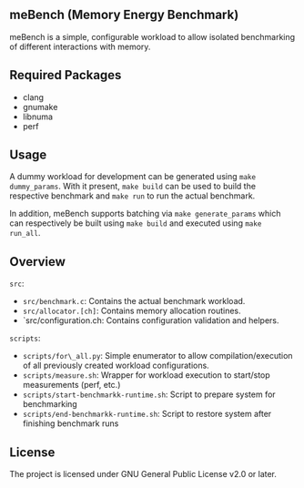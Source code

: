 ## meBench (Memory Energy Benchmark)

meBench is a simple, configurable workload to allow isolated benchmarking of different interactions with memory.

## Required Packages
 - clang
 - gnumake
 - libnuma
 - perf

## Usage

A dummy workload for development can be generated using `make dummy_params`.
With it present, `make build` can be used to build the respective benchmark and `make run` to run the actual benchmark.

In addition, meBench supports batching via `make generate_params` which can respectively be built using `make build` and executed using `make run_all`.

## Overview

`src`:
 - `src/benchmark.c`: Contains the actual benchmark workload.
 - `src/allocator.[ch]`: Contains memory allocation routines.
 - `src/configuration.ch: Contains configuration validation and helpers.

`scripts`:
 - `scripts/for\_all.py`: Simple enumerator to allow compilation/execution of all previously created workload configurations.
 - `scripts/measure.sh`: Wrapper for workload execution to start/stop measurements (perf, etc.)
 - `scripts/start-benchmarkk-runtime.sh`: Script to prepare system for benchmarking
 - `scripts/end-benchmarkk-runtime.sh`: Script to restore system after finishing benchmark runs

## License

The project is licensed under GNU General Public License v2.0 or later.
